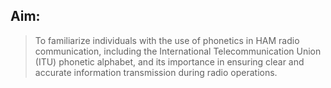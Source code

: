 ## Aim:

> To familiarize individuals with the use of phonetics in HAM radio communication, including the International Telecommunication Union (ITU) phonetic alphabet, and its importance in ensuring clear and accurate information transmission during radio operations.
